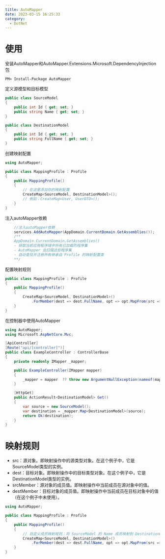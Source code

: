 ```yaml
---
title: AutoMapper
date: 2023-03-15 16:25:33
category:
  - DotNet
---
```


# 使用

安装AutoMapper和AutoMapper.Extensions.Microsoft.DependencyInjection包
```shell
PM> Install-Package AutoMapper
```

定义源模型和目标模型

```csharp
public class SourceModel
{
    public int Id { get; set; }
    public string Name { get; set; }
}

public class DestinationModel
{
    public int Id { get; set; }
    public string FullName { get; set; }
}
```

创建映射配置

```csharp
using AutoMapper;

public class MappingProfile : Profile
{
    public MappingProfile()
    {
        // 在这里添加你的映射配置
        CreateMap<SourceModel, DestinationModel>();
        // 例如：CreateMap<User, UserDTO>();
    }
}
```

注入autoMapper依赖

```csharp
    //注入autoMapper依赖
    services.AddAutoMapper(AppDomain.CurrentDomain.GetAssemblies());
    /**
    AppDomain.CurrentDomain.GetAssemblies()
    - 获取当前应用程序域中所有已加载的程序集
    - AutoMapper 会扫描这些程序集
    - 自动查找并注册所有继承自 Profile 的映射配置类
    **/ 
```

配置映射规则

```csharp
public class MappingProfile : Profile
{
    public MappingProfile()
    {
        CreateMap<SourceModel, DestinationModel>()
            .ForMember(dest => dest.FullName, opt => opt.MapFrom(src => src.Name));
    }
}
```

在控制器中使用AutoMapper

```csharp
using AutoMapper;
using Microsoft.AspNetCore.Mvc;

[ApiController]
[Route("api/[controller]")]
public class ExampleController : ControllerBase
{
    private readonly IMapper _mapper;

    public ExampleController(IMapper mapper)
    {
        _mapper = mapper  ?? throw new ArgumentNullException(nameof(mapper));
    }

    [HttpGet]
    public ActionResult<DestinationModel> Get()
    {
        var source = new SourceModel();
        var destination = _mapper.Map<DestinationModel>(source);
        return Ok(destination);
    }
}
```

# 映射规则

- src：源对象。即映射操作中的源类型对象。在这个例子中，它是SourceModel类型的实例。
- dest：目标对象。即映射操作中的目标类型对象。在这个例子中，它是DestinationModel类型的实例。
- srcMember：源对象的成员值。即映射操作中当前成员在源对象中的值。
- destMember：目标对象的成员值。即映射操作中当前成员在目标对象中的值（在这个例子中未使用）。

```csharp
using AutoMapper;

public class MappingProfile : Profile
{
    public MappingProfile()
    {
        // 自定义成员映射规则：将 SourceModel 的 Name 成员映射到 DestinationModel 的 FullName 成员
        CreateMap<SourceModel, DestinationModel>()
            .ForMember(dest => dest.FullName, opt => opt.MapFrom(src => src.Name));
    }
}
```
